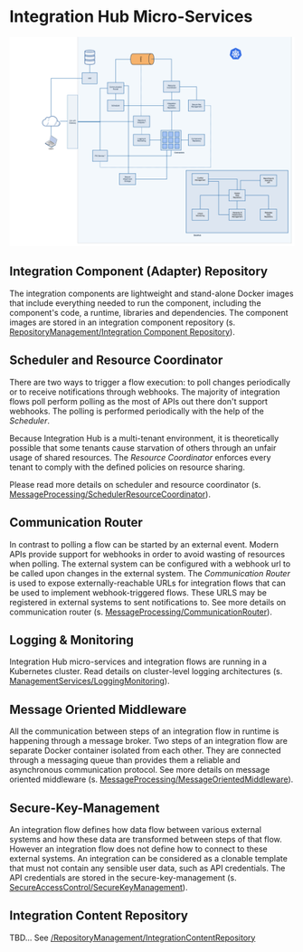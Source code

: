 # Integration Hub Micro-Services

![Integration Hub Microservices](Assets/MicroservicesFull.png)


## Integration Component (Adapter) Repository

The integration components are lightweight and stand-alone Docker images that include everything needed to run the
component, including the component's code, a runtime, libraries and dependencies. The component images are stored in an
integration component repository (s. [RepositoryManagement/Integration Component Repository](RepositoryManagement/IntegrationComponentRepository.md)).

## Scheduler and Resource Coordinator

There are two ways to trigger a flow execution: to poll changes periodically or to receive notifications through webhooks.
The majority of integration flows poll perform polling as the most of APIs out there don't support webhooks. The polling
is performed periodically with the help of the *Scheduler*.

Because Integration Hub is a multi-tenant environment, it is theoretically possible that some tenants cause starvation
of others through an unfair usage of shared resources. The *Resource Coordinator* enforces  every tenant to comply with
the defined policies on resource sharing.

Please read more details on scheduler and resource coordinator (s. [MessageProcessing/SchedulerResourceCoordinator](MessageProcessing/SchedulerResourceCoordinator.md)).

## Communication Router

In contrast to polling a flow can be started by an external event. Modern APIs provide support for webhooks in order to
avoid wasting of resources when polling. The external system can be configured with a webhook url to be called upon
changes in the external system. The *Communication Router* is used to expose externally-reachable URLs for integration
flows that can be used to implement webhook-triggered flows. These URLS may be registered in external systems to sent
notifications to. See more details on communication router (s. [MessageProcessing/CommunicationRouter](MessageProcessing/CommunicationRouter.md)).

## Logging & Monitoring

Integration Hub micro-services and integration flows are running in a Kubernetes
cluster. Read details on cluster-level logging architectures (s. [ManagementServices/LoggingMonitoring](ManagementServices/LoggingMonitoring.md)).

## Message Oriented Middleware

All the communication between steps of an integration flow in runtime is happening through a message broker. Two steps
of an integration flow are separate Docker container isolated from each other. They are connected through a messaging
queue than provides them a reliable and asynchronous communication protocol. See more details on  message oriented middleware (s. [MessageProcessing/MessageOrientedMiddleware](MessageProcessing/MessageOrientedMiddleware.md)).

## Secure-Key-Management

An integration flow defines how data flow between various external systems and how these data are transformed between
steps of that flow. However an integration flow does not define how to connect to these external systems. An integration
can be considered as a clonable template that must not contain any sensible user data, such as API credentials. The API
credentials are stored in the secure-key-management (s. [SecureAccessControl/SecureKeyManagement](SecureAccessControl/SecureKeyManagement.md)).

## Integration Content Repository
TBD... See [/RepositoryManagement/IntegrationContentRepository](/RepositoryManagement/IntegrationContentRepository.md)
